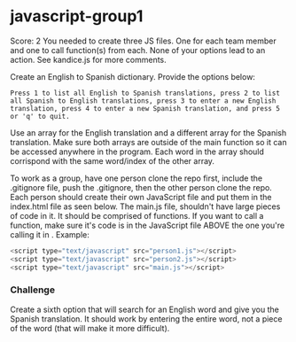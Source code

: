 # javascript-group1

Score: 2
You needed to create three JS files. One for each team member and one to call function(s) from each.
None of your options lead to an action. 
See kandice.js for more comments. 

Create an English to Spanish dictionary. Provide the options below:
```
Press 1 to list all English to Spanish translations, press 2 to list all Spanish to English translations, press 3 to enter a new English translation, press 4 to enter a new Spanish translation, and press 5 or 'q' to quit.
```
Use an array for the English translation and a different array for the Spanish translation. Make sure both arrays are outside of the main function so it can be accessed anywhere in the program. Each word in the array should corrispond with the same word/index of the other array.

To work as a group, have one person clone the repo first, include the .gitignore file, push the .gitignore, then the other person clone the repo. Each person should create their own JavaScript file and put them in the index.html file as seen below. The main.js file, shouldn't have large pieces of code in it. It should be comprised of functions. If you want to call a function, make sure it's code is in the JavaScript file ABOVE the one you're calling it in . Example:

``` javascript
<script type="text/javascript" src="person1.js"></script>
<script type="text/javascript" src="person2.js"></script>
<script type="text/javascript" src="main.js"></script>
```

### Challenge
Create a sixth option that will search for an English word and give you the Spanish translation. It should work by entering the entire word, not a piece of the word (that will make it more difficult).
